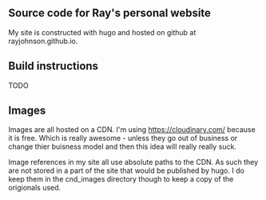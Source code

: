 
## Source code for Ray's personal website

My site is constructed with hugo and hosted on github at rayjohnson.github.io.

## Build instructions

TODO

## Images

Images are all hosted on a CDN.  I'm using https://cloudinary.com/ because it is free.
Which is really awesome - unless they go out of business or change thier buisness model
and then this idea will really really suck.

Image references in my site all use absolute paths to the CDN.  As such they are not
stored in a part of the site that would be published by hugo.  I do keep them in the
cnd_images directory though to keep a copy of the origionals used.